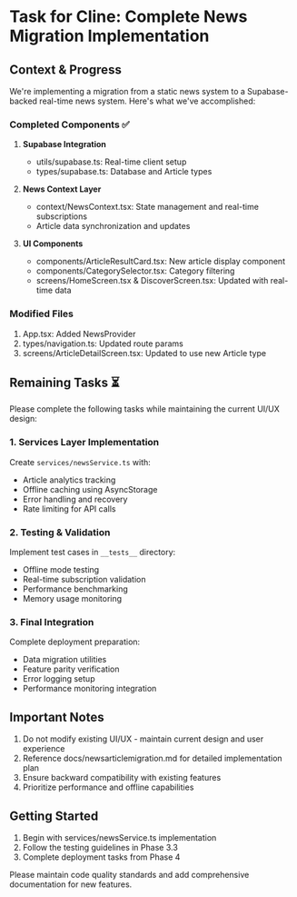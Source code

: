 # Task for Cline: Complete News Migration Implementation

## Context & Progress

We're implementing a migration from a static news system to a Supabase-backed real-time news system. Here's what we've accomplished:

### Completed Components ✅

1. **Supabase Integration**
   - utils/supabase.ts: Real-time client setup
   - types/supabase.ts: Database and Article types

2. **News Context Layer**
   - context/NewsContext.tsx: State management and real-time subscriptions
   - Article data synchronization and updates

3. **UI Components**
   - components/ArticleResultCard.tsx: New article display component
   - components/CategorySelector.tsx: Category filtering
   - screens/HomeScreen.tsx & DiscoverScreen.tsx: Updated with real-time data

### Modified Files
1. App.tsx: Added NewsProvider
2. types/navigation.ts: Updated route params
3. screens/ArticleDetailScreen.tsx: Updated to use new Article type

## Remaining Tasks ⏳

Please complete the following tasks while maintaining the current UI/UX design:

### 1. Services Layer Implementation
Create `services/newsService.ts` with:
- Article analytics tracking
- Offline caching using AsyncStorage
- Error handling and recovery
- Rate limiting for API calls

### 2. Testing & Validation
Implement test cases in `__tests__` directory:
- Offline mode testing
- Real-time subscription validation
- Performance benchmarking
- Memory usage monitoring

### 3. Final Integration
Complete deployment preparation:
- Data migration utilities
- Feature parity verification
- Error logging setup
- Performance monitoring integration

## Important Notes

1. Do not modify existing UI/UX - maintain current design and user experience
2. Reference docs/newsarticlemigration.md for detailed implementation plan
3. Ensure backward compatibility with existing features
4. Prioritize performance and offline capabilities

## Getting Started

1. Begin with services/newsService.ts implementation
2. Follow the testing guidelines in Phase 3.3
3. Complete deployment tasks from Phase 4

Please maintain code quality standards and add comprehensive documentation for new features.
